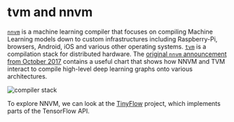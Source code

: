 # tvm and nnvm

[`nnvm`](https://github.com/dmlc/nnvm/) is a machine learning compiler that focuses on compiling Machine Learning models down to custom infrastructures including Raspberry-Pi, browsers, Android, iOS and various other operating systems.  [`tvm`](http://tvmlang.org) is a compilation stack for distributed hardware.  The [original `nnvm` announcement from October 2017](http://tvmlang.org/2017/10/06/nnvm-compiler-announcement.html) contains a useful chart that shows how NNVM and TVM interact to compile high-level deep learning graphs onto various architectures.

![compiler stack](/nnvm_compiler_stack.png)

To explore NNVM, we can look at the [TinyFlow](https://github.com/tqchen/tinyflow) project, which implements parts of the TensorFlow API.